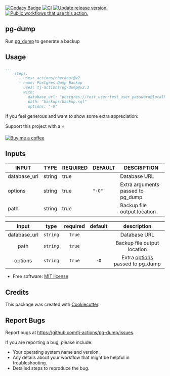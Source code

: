 [![Codacy Badge](https://api.codacy.com/project/badge/Grade/080ce8bd365042b9aecc57ef56cf69ff)](https://app.codacy.com/gh/tj-actions/pg-dump?utm_source=github.com\&utm_medium=referral\&utm_content=tj-actions/pg-dump\&utm_campaign=Badge_Grade_Settings)
[![CI](https://github.com/tj-actions/pg-dump/actions/workflows/test.yml/badge.svg)](https://github.com/tj-actions/pg-dump/actions/workflows/test.yml) [![Update release version.](https://github.com/tj-actions/pg-dump/actions/workflows/sync-release-version.yml/badge.svg)](https://github.com/tj-actions/pg-dump/actions/workflows/sync-release-version.yml) [![Public workflows that use this action.](https://img.shields.io/endpoint?url=https%3A%2F%2Fused-by.vercel.app%2Fapi%2Fgithub-actions%2Fused-by%3Faction%3Dtj-actions%2Fpg-dump%26badge%3Dtrue)](https://github.com/search?o=desc\&q=tj-actions+pg-dump+path%3A.github%2Fworkflows+language%3AYAML\&s=\&type=Code)

## pg-dump

Run [pg\_dump](https://www.postgresql.org/docs/9.6/app-pgdump.html) to generate a backup

## Usage

```yaml
...
    steps:
      - uses: actions/checkout@v2
      - name: Postgres Dump Backup
        uses: tj-actions/pg-dump@v2.3
        with:
          database_url: "postgres://test_user:test_user_password@localhost:5432/testdb"
          path: "backups/backup.sql" 
          options: "-O"   
```

If you feel generous and want to show some extra appreciation:

Support this project with a :star:

[![Buy me a coffee][buymeacoffee-shield]][buymeacoffee]

[buymeacoffee]: https://www.buymeacoffee.com/jackton1

[buymeacoffee-shield]: https://www.buymeacoffee.com/assets/img/custom_images/orange_img.png

## Inputs

<!-- AUTO-DOC-INPUT:START - Do not remove or modify this section -->

|    INPUT     |  TYPE  | REQUIRED | DEFAULT |            DESCRIPTION            |
|--------------|--------|----------|---------|-----------------------------------|
| database\_url | string |   true   |         |           Database URL            |
|   options    | string |   true   | `"-O"`  | Extra arguments passed to pg\_dump |
|     path     | string |   true   |         |    Backup file output location    |

<!-- AUTO-DOC-INPUT:END -->

|   Input       |    type    |  required     |  default                      |  description  |
|:-------------:|:-----------:|:-------------:|:----------------------------:|:-------------:|
| database\_url  |  `string`   |    `true`    |                              |  Database URL  |
| path          |  `string`   |    `true`    |                              |  Backup file output location  |
| options       |  `string`   |    `true`    |      `-O`                    |  Extra [options](https://www.postgresql.org/docs/9.6/app-pgdump.html#PG-DUMP-OPTIONS) passed to pg\_dump  |

*   Free software: [MIT license](LICENSE)

## Credits

This package was created with [Cookiecutter](https://github.com/cookiecutter/cookiecutter).

## Report Bugs

Report bugs at https://github.com/tj-actions/pg-dump/issues.

If you are reporting a bug, please include:

*   Your operating system name and version.
*   Any details about your workflow that might be helpful in troubleshooting.
*   Detailed steps to reproduce the bug.
